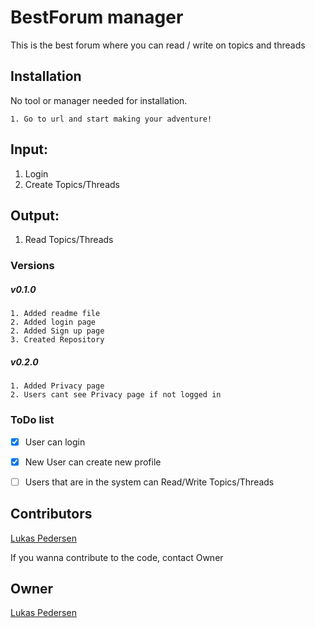 ﻿# BestForum manager
This is the best forum where you can read / write on topics and threads


## Installation

No tool or manager needed for installation.

```
1. Go to url and start making your adventure!
```
## Input:
1. Login
2. Create Topics/Threads
## Output:
1. Read Topics/Threads

### Versions
##### v0.1.0
```
1. Added readme file
2. Added login page
2. Added Sign up page
3. Created Repository
```
##### v0.2.0
```
1. Added Privacy page
2. Users cant see Privacy page if not logged in
```
### ToDo list
- [x] User can login
- [x] New User can create new profile
- [ ] Users that are in the system can Read/Write Topics/Threads


## Contributors
[Lukas Pedersen](https://https://github.com/LukasPedersen)


If you wanna contribute to the code, contact Owner
## Owner
[Lukas Pedersen](https://https://github.com/LukasPedersen)